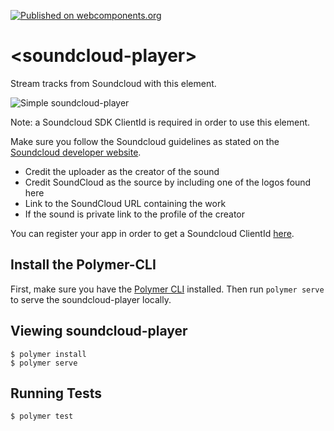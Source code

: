 [![Published on webcomponents.org](https://img.shields.io/badge/webcomponents.org-published-blue.svg)](https://www.webcomponents.org/element/maxmommersteeg/soundcloud-player-element)

# \<soundcloud-player\>

Stream tracks from Soundcloud with this element.

![Simple soundcloud-player](http://imgur.com/Q8ZCLFZ.png "Simple soundcloud-player")

Note: a Soundcloud SDK ClientId is required in order to use this element.

Make sure you follow the Soundcloud guidelines as stated on the [Soundcloud developer website](https://developers.soundcloud.com/docs/api/guide#playing).
- Credit the uploader as the creator of the sound
- Credit SoundCloud as the source by including one of the logos found here
- Link to the SoundCloud URL containing the work
- If the sound is private link to the profile of the creator

You can register your app in order to get a Soundcloud ClientId [here](https://soundcloud.com/you/apps). 

## Install the Polymer-CLI

First, make sure you have the [Polymer CLI](https://www.npmjs.com/package/polymer-cli) installed. Then run `polymer serve` to serve the soundcloud-player locally.

## Viewing soundcloud-player

```
$ polymer install
$ polymer serve
```

## Running Tests

```
$ polymer test
```
